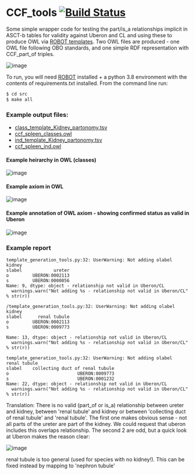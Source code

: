 # CCF_tools [![Build Status](https://github.com/obophenotype/CCF_tools/workflows/CI/badge.svg)](https://github.com/obophenotype/CCF_tools/actions?query=workflow%3ACI)

Some simple wrapper code for testing the part/is_a relationships implicit in ASCT-b tables for validity against Uberon and CL and using these to produce OWL via [ROBOT templates](http://robot.obolibrary.org/template).  Two OWL files are produced - one OWL file following OBO standards, and one simple RDF representation with CCF_part_of triples. 


![image](https://user-images.githubusercontent.com/112839/95355967-0ecc2380-08be-11eb-85ab-6dea787e43a5.png)


To run, you will need [ROBOT](http://robot.obolibrary.org/) installed + a python 3.8 environment with the contents of requirements.txt installed.  From the command line run:

```sh
$ cd src 
$ make all
```

### Example output files:
  - [class_template_Kidney_partonomy.tsv](https://github.com/obophenotype/CCF_tools/blob/master/src/class_template_Kidney_partonomy.tsv)
  - [ccf_spleen_classes.owl](https://github.com/obophenotype/CCF_tools/blob/master/src/ccf_spleen_classes.owl)
  - [ind_template_Kidney_partonomy.tsv](https://github.com/obophenotype/CCF_tools/blob/master/src/ind_template_Kidney_partonomy.tsv)
  - [ccf_spleen_ind.owl](https://github.com/obophenotype/CCF_tools/blob/master/src/ccf_spleen_ind.owl)
  
#### Example heirarchy in OWL (classes)
![image](https://user-images.githubusercontent.com/112839/96257807-f1304580-0fb2-11eb-8f94-90ca0891bfc7.png)

#### Example axiom in OWL
![image](https://user-images.githubusercontent.com/112839/96257876-0ad18d00-0fb3-11eb-8062-8449cb2c7dc7.png)

#### Example annotation of OWL axiom - showing confirmed status as valid in Uberon
![image](https://user-images.githubusercontent.com/112839/96257915-19b83f80-0fb3-11eb-9c0d-dcd97e50eb4d.png)


### Example report


```
template_generation_tools.py:32: UserWarning: Not adding olabel            kidney
slabel            ureter
o         UBERON:0002113
s         UBERON:0000056
Name: 9, dtype: object - relationship not valid in Uberon/CL
  warnings.warn("Not adding %s - relationship not valid in Uberon/CL" % str(r))
  
/template_generation_tools.py:32: UserWarning: Not adding olabel            kidney
slabel      renal tubule
o         UBERON:0002113
s         UBERON:0009773

Name: 13, dtype: object - relationship not valid in Uberon/CL
  warnings.warn("Not adding %s - relationship not valid in Uberon/CL" % str(r))

template_generation_tools.py:32: UserWarning: Not adding olabel                       renal tubule
slabel    collecting duct of renal tubule
o                          UBERON:0009773
s                          UBERON:0001232
Name: 22, dtype: object - relationship not valid in Uberon/CL
  warnings.warn("Not adding %s - relationship not valid in Uberon/CL" % str(r))
```

Translation: There is no valid (part_of or is_a) relationship between ureter and kidney, between 'renal tubule' and kidney or between 'collecting duct of renal tubule' and 'renal tubule'.  The first one makes obvious sense - not all parts of the ureter are part of the kidney.  We could request that uberon includes this  overlaps relationship.  The second 2 are odd, but a quick look at Uberon makes the reason clear: 

![image](https://user-images.githubusercontent.com/112839/96254209-d4910f00-0fac-11eb-9faa-8aa07c121423.png)

renal tubule is too general (used for species with no kidney!).  This can be fixed instead by mapping to 'nephron tubule'





